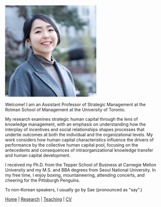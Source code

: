 ![Sae-Seul Park](saeseulpark.jpg)

Welcome! I am an Assistant Professor of Strategic Management at the Rotman School of Management at the University of Toronto.

My research examines strategic human capital through the lens of knowledge management, with an emphasis on understanding how the interplay of incentives and social relationships shapes processes that underlie outcomes at both the individual and the organizational levels. My work considers how human capital characteristics influence the drivers of performance by the collective human capital pool, focusing on the antecedents and consequences of intraorganizational knowledge transfer and human capital development.

I received my Ph.D. from the Tepper School of Business at Carnegie Mellon University and my M.S. and BBA degrees from Seoul National University. In my free time, I enjoy boxing, mountaineering, attending concerts, and cheering for the Pittsburgh Penguins.

To non-Korean speakers, I usually go by Sae (pronounced as "say".)

[Home](./index.html) | [Research](./research.html) | [Teaching](./teaching.html) | [CV](./CV.html)  
